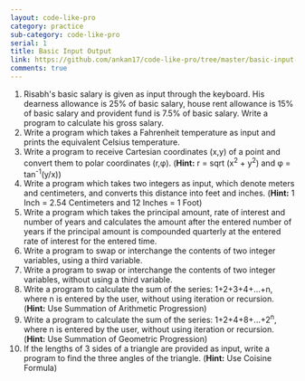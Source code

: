 ```yaml
---
layout: code-like-pro
category: practice
sub-category: code-like-pro
serial: 1
title: Basic Input Output
link: https://github.com/ankan17/code-like-pro/tree/master/basic-input-output
comments: true
---
```


1. Risabh's basic salary is given as input through the keyboard. His dearness allowance is 25% of basic salary, house rent allowance is 15% of basic salary and provident fund is 7.5% of basic salary. Write a program to calculate his gross salary.
2. Write a program which takes a Fahrenheit temperature as input and prints the equivalent Celsius temperature.
3. Write a program to receive Cartesian coordinates (x,y) of a point and convert them to polar coordinates (r,φ). (**Hint:** r = sqrt (x<sup>2</sup> + y<sup>2</sup>) and φ = tan<sup>-1</sup>(y/x))
4. Write a program which takes two integers as input, which denote meters and centimeters, and converts this distance into feet and inches. (**Hint:** 1 Inch = 2.54 Centimeters and 12 Inches = 1 Foot)
5. Write a program which takes the principal amount, rate of interest and number of years and calculates the amount after the entered number of years if the principal amount is compounded quarterly at the entered rate of interest for the entered time.
6. Write a program to swap or interchange the contents of two integer variables, using a third variable.
7. Write a program to swap or interchange the contents of two integer variables, without using a third variable.
8. Write a program to calculate the sum of the series: 1+2+3+4+...+n, where n is entered by the user, without using iteration or recursion. (**Hint:** Use Summation of Arithmetic Progression)
9. Write a program to calculate the sum of the series: 1+2+4+8+...+2<sup>n</sup>, where n is entered by the user, without using iteration or recursion. (**Hint:** Use Summation of Geometric Progression)
10. If the lengths of 3 sides of a triangle are provided as input, write a program to find the three angles of the triangle. (**Hint:** Use Coisine Formula)
